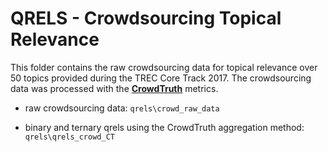 # QRELS - Crowdsourcing Topical Relevance

This folder contains the raw crowdsourcing data for topical relevance over 50 topics provided during the TREC Core Track 2017. The crowdsourcing data was processed with the **[CrowdTruth](http://crowdtruth.org/)** metrics. 

* raw crowdsourcing data: `qrels\crowd_raw_data`

* binary and ternary qrels using the CrowdTruth aggregation method: `qrels\qrels_crowd_CT`
